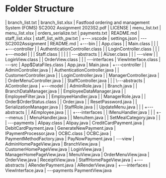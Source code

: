 # Folder Structure

|   branch_list.txt
|   branch_list.xlsx
|   Fastfood ordering and management System (FOMS) SC2002 Assignment 2023S2.pdf
|   LICENSE
|   menu_list.txt
|   menu_list.xlsx
|   orders_serialize.txt
|   payments.txt
|   README.md
|   staff_list.xlsx
|   staff_list_with_pw.txt
|
+---.vscode
|       settings.json
|
\---SC2002Assignment
    |   README.md
    |
    +---bin
    |   |   App.class
    |   |   Main.class
    |   |
    |   +---controller
    |   |       AuthenticationController.class
    |   |       LoginController.class
    |   |
    |   +---model
    |   |   |   Staff.class
    |   |   |
    |   |   \---abstracts
    |   |           AUser.class
    |   |
    |   \---view
    |       |   LoginView.class
    |       |   OrderView.class
    |       |
    |       \---interfaces
    |               ViewInterface.class
    |
    \---src
        |   App$DataFiles.class
        |   App.java
        |   Main.java
        |
        +---controller
        |   |   AdminController.java
        |   |   AuthenticationController.java
        |   |   CustomerController.java
        |   |   LoginController.java
        |   |   ManagerController.java
        |   |   OrderMenuController.java
        |   |   StaffController.java
        |   |
        |   \---abstracts
        |           AController.java
        |
        +---model
        |   |   AdminRole.java
        |   |   Branch.java
        |   |   BranchDataManager.java
        |   |   EmployeeDataManager.java
        |   |   EmployeeFilter.java
        |   |   EmployeeHandler.java
        |   |   ManagerRole.java
        |   |   Order$OrderStatus.class
        |   |   Order.java
        |   |   ResetPassword.java
        |   |   SerializationManager.java
        |   |   StaffRole.java
        |   |   UpdateMenu.java
        |   |
        |   +---abstracts
        |   |       AEmployee.java
        |   |
        |   +---interfaces
        |   |       IMenuHandler.java
        |   |
        |   +---menus
        |   |       MenuHandler.java
        |   |       MenuItem.java
        |   |       SetMealCategory.java
        |   |
        |   \---payments
        |           Alipay.class
        |           Alipay.java
        |           CreditCardPayment.java
        |           DebitCardPayment.java
        |           GenerateNewPayment.java
        |           IPaymentProcessor.java
        |           OCBC.class
        |           OCBC.java
        |           PaymentMethodFactory.java
        |           PayNowPayment.java
        |
        \---view
            |   AdminHomePageView.java
            |   BranchView.java
            |   CustomerHomePageView.java
            |   LoginView.java
            |   ManagerHomePageView.java
            |   MenuView.java
            |   OrderMenuView.java
            |   OrderView.java
            |   ReceiptView.java
            |   StaffHomePageView.java
            |
            +---abstracts
            |       ARenderPayment.java
            |       ARenderView.java
            |
            +---interfaces
            |       ViewInterface.java
            |
            \---payments
                    PaymentView.java
